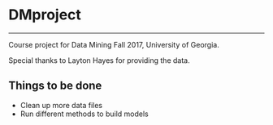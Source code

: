 # DMproject
----
Course project for Data Mining Fall 2017, University of Georgia.

Special thanks to Layton Hayes for providing the data.

## Things to be done
* Clean up more data files 
* Run different methods to build models
